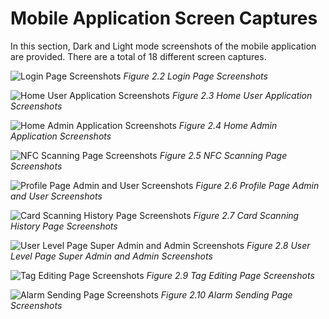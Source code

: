# Mobile Application Screen Captures
In this section, Dark and Light mode screenshots of the mobile application are provided. There are a total of 18 different screen captures.

![Login Page Screenshots](https://github.com/filizsalnur/WatchTower-Mobile/assets/92436947/556e5e69-eaff-44f7-8b4c-843e2f4d9345)
*Figure 2.2 Login Page Screenshots*

![Home User Application Screenshots](https://github.com/filizsalnur/WatchTower-Mobile/assets/92436947/a10eae77-0380-4e8c-8ed6-fd8e18a29c6a)
*Figure 2.3 Home User Application Screenshots*

![Home Admin Application Screenshots](https://github.com/filizsalnur/WatchTower-Mobile/assets/92436947/2458476e-4e34-4c43-954f-92814705ca38)
*Figure 2.4 Home Admin Application Screenshots*

![NFC Scanning Page Screenshots](https://github.com/filizsalnur/WatchTower-Mobile/assets/92436947/39470c65-9e1b-4488-8e34-666041a5f91b)
*Figure 2.5 NFC Scanning Page Screenshots*

![Profile Page Admin and User Screenshots](https://github.com/filizsalnur/WatchTower-Mobile/assets/92436947/20b2c3df-9f79-4951-a028-93a49c4e4804)
*Figure 2.6 Profile Page Admin and User Screenshots*

![Card Scanning History Page Screenshots](https://github.com/filizsalnur/WatchTower-Mobile/assets/92436947/da718f44-6bb8-4653-9e80-ed298e21df5c)
*Figure 2.7 Card Scanning History Page Screenshots*

![User Level Page Super Admin and Admin Screenshots](https://github.com/filizsalnur/WatchTower-Mobile/assets/92436947/37676e80-efa6-4b17-b65e-9dced982add6)
*Figure 2.8 User Level Page Super Admin and Admin Screenshots*

![Tag Editing Page Screenshots](https://github.com/filizsalnur/WatchTower-Mobile/assets/92436947/2fea11f1-8d90-4822-bbf9-2f1a2fc063e4)
*Figure 2.9 Tag Editing Page Screenshots*

![Alarm Sending Page Screenshots](https://github.com/filizsalnur/WatchTower-Mobile/assets/92436947/660217b2-25a3-4128-a5b4-6012de1a6c2c)
*Figure 2.10 Alarm Sending Page Screenshots*
